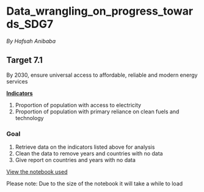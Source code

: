 # Data_wrangling_on_progress_towards_SDG7
*By Hafsah Anibaba*

## Target 7.1
By 2030, ensure universal access to affordable, reliable and modern energy services

<b><u>Indicators</u></b>

1.   Proportion of population with access to electricity
2.   Proportion of population with primary reliance on clean fuels and technology


### Goal


1. Retrieve data on the indicators listed above for analysis
2. Clean the data to remove years and countries with no data
3. Give report on countries and years with no data

<a href = 'https://nbviewer.org/github/Hafsah2020/progress_on_SDG7/blob/main/Target%207_1/wrangling/Target_7_1.ipynb'> View the notebook used </a>

Please note: Due to the size of the notebook it will take a while to load
